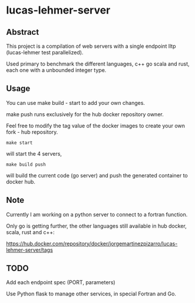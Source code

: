 # lucas-lehmer-server

## Abstract

This project is a compilation of web servers with a single endpoint lltp (lucas-lehmer test parallelized).

Used primary to benchmark the different languages, c++ go scala and rust, each one with a unbounded integer type.

## Usage

You can use make build - start to add your own changes. 

make push runs exclusively for the hub docker repository owner. 

Feel free to modify the tag value of the docker images to create your own fork - hub repository.

```
make start
```

will start the 4 servers,

```
make build push
```

will build the current code (go server) and push the generated container to docker hub.

## Note

Currently I am working on a python server to connect to a fortran function.

Only go is getting further, the other languages still available in hub docker, scala, rust and c++:

https://hub.docker.com/repository/docker/jorgemartinezpizarro/lucas-lehmer-server/tags


## TODO

Add each endpoint spec (PORT, parameters)

Use Python flask to manage other services, in special Fortran and Go.